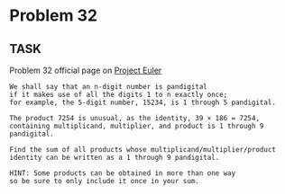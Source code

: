 Problem 32
===

## TASK ##

Problem 32 official page on [Project Euler](http://projecteuler.net/problem=32)

	We shall say that an n-digit number is pandigital
	if it makes use of all the digits 1 to n exactly once;
	for example, the 5-digit number, 15234, is 1 through 5 pandigital.
	
	The product 7254 is unusual, as the identity, 39 × 186 = 7254,
	containing multiplicand, multiplier, and product is 1 through 9 pandigital.
	
	Find the sum of all products whose multiplicand/multiplier/product
	identity can be written as a 1 through 9 pandigital.
	
	HINT: Some products can be obtained in more than one way
	so be sure to only include it once in your sum.